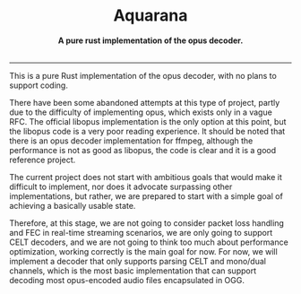 <!--lint disable no-literal-urls-->
<div align="center">
  <h1>Aquarana</h1>
</div>
<div align="center">
  <strong>A pure rust implementation of the opus decoder.</strong>
</div>
<br>

---

This is a pure Rust implementation of the opus decoder, with no plans to support coding.

There have been some abandoned attempts at this type of project, partly due to the difficulty of implementing opus, which exists only in a vague RFC. The official libopus implementation is the only option at this point, but the libopus code is a very poor reading experience. It should be noted that there is an opus decoder implementation for ffmpeg, although the performance is not as good as libopus, the code is clear and it is a good reference project.

The current project does not start with ambitious goals that would make it difficult to implement, nor does it advocate surpassing other implementations, but rather, we are prepared to start with a simple goal of achieving a basically usable state.

Therefore, at this stage, we are not going to consider packet loss handling and FEC in real-time streaming scenarios, we are only going to support CELT decoders, and we are not going to think too much about performance optimization, working correctly is the main goal for now. For now, we will implement a decoder that only supports parsing CELT and mono/dual channels, which is the most basic implementation that can support decoding most opus-encoded audio files encapsulated in OGG.
